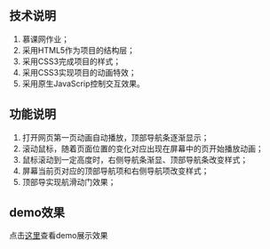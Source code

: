 
## 技术说明
1. 慕课网作业；
2. 采用HTML5作为项目的结构层；
3. 采用CSS3完成项目的样式；
4. 采用CSS3实现项目的动画特效；
5. 采用原生JavaScrip控制交互效果。

## 功能说明
1. 打开网页第一页动画自动播放，顶部导航条逐渐显示；
2. 滚动鼠标，随着页面位置的变化对应出现在屏幕中的页开始播放动画；
3. 鼠标滚动到一定高度时，右侧导航条渐显、顶部导航条改变样式；
4. 屏幕当前页对应的顶部导航项和右侧导航项改变样式；
5. 顶部导实现航滑动门效果；

## demo效果
点击<a href="http://htmlpreview.github.io/?https://github.com/ccccccl/H5-CSS3-JS.html">这里</a>查看demo展示效果
